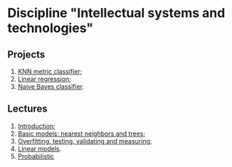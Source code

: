 # Discipline "Intellectual systems and technologies"

## Projects
1. [KNN metric classifier](https://github.com/fedy95/MachineLearning/blob/master/1.%20KNN%20metric%20classifier/_readme_lab1.md);
2. [Linear regression](https://github.com/fedy95/MachineLearning/blob/master/2.%20Linear%20regression/_readme_lab2.md);
3. [Naive Bayes classifier](https://github.com/fedy95/MachineLearning/blob/master/3.%20Naive%20Bayes%20classifier/_readme_lab3.md).

## Lectures
1. [Introduction](https://github.com/fedy95/MachineLearning/blob/master/theory/Intro.pdf);
2. [Basic models: nearest neighbors and trees](https://github.com/fedy95/MachineLearning/blob/master/theory/Lec-01-Basic_classifiers.pdf);
3. [Overfitting, testing, validating and measuring](https://github.com/fedy95/MachineLearning/blob/master/theory/Lec-02-Basic_concepts.pdf);
4. [Linear models](https://github.com/fedy95/MachineLearning/blob/master/theory/Lec-03-Linear_models.pdf).
5. [Probabilistic](https://github.com/fedy95/MachineLearning/blob/master/theory/Lec-05-Probabilistic.pdf)
